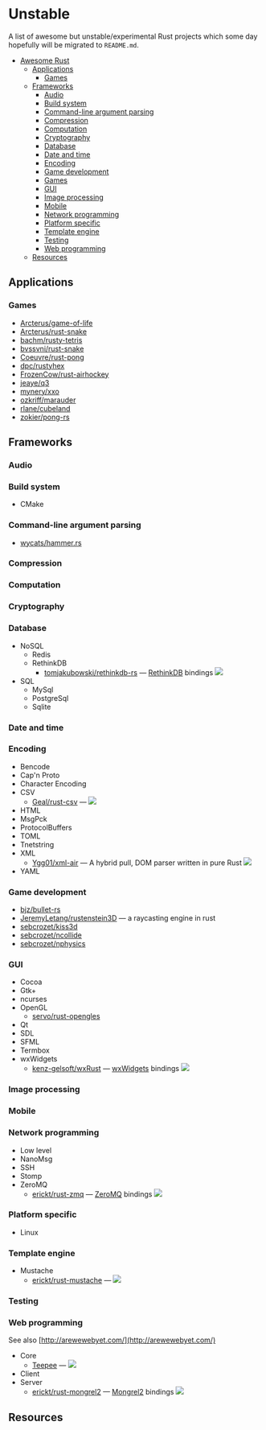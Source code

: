 # Unstable

A list of awesome but unstable/experimental Rust projects which some day hopefully will be migrated to `README.md`.

- [Awesome Rust](#awesome-rust)
  - [Applications](#applications)
    - [Games](#games)
  - [Frameworks](#frameworks)
    - [Audio](#audio)
    - [Build system](#build-system)
    - [Command-line argument parsing](#command-line-argument-parsing)
    - [Compression](#compression)
    - [Computation](#computation)
    - [Cryptography](#cryptography)
    - [Database](#database)
    - [Date and time](#date-and-time)
    - [Encoding](#encoding)
    - [Game development](#game-development)
    - [Games](#games)
    - [GUI](#gui)
    - [Image processing](#image-processing)
    - [Mobile](#mobile)
    - [Network programming](#network-programming)
    - [Platform specific](#platform-specific)
    - [Template engine](#template-engine)
    - [Testing](#testing)
    - [Web programming](#web-programming)
  - [Resources](#resources)

## Applications


### Games

* [Arcterus/game-of-life](https://github.com/Arcterus/game-of-life)
* [Arcterus/rust-snake](https://github.com/Arcterus/rust-snake)
* [bachm/rusty-tetris](https://github.com/bachm/rusty-tetris)
* [bvssvni/rust-snake](https://github.com/bvssvni/rust-snake)
* [Coeuvre/rust-pong](https://github.com/Coeuvre/rust-pong)
* [dpc/rustyhex](https://github.com/dpc/rustyhex)
* [FrozenCow/rust-airhockey](https://github.com/FrozenCow/rust-airhockey)
* [jeaye/q3](https://github.com/jeaye/q3)
* [mynery/xxo](https://github.com/mynery/xxo)
* [ozkriff/marauder](https://github.com/ozkriff/marauder)
* [rlane/cubeland](https://github.com/rlane/cubeland)
* [zokier/pong-rs](https://github.com/zokier/pong-rs)

## Frameworks


### Audio


### Build system

* CMake

### Command-line argument parsing

* [wycats/hammer.rs](https://github.com/wycats/hammer.rs)

### Compression


### Computation


### Cryptography


### Database

* NoSQL
  * Redis
  * RethinkDB
    * [tomjakubowski/rethinkdb-rs](https://github.com/tomjakubowski/rethinkdb-rs) — [RethinkDB](http://www.rethinkdb.com) bindings [<img src="https://travis-ci.org/tomjakubowski/rethinkdb-rs.svg?branch=master">](https://travis-ci.org/tomjakubowski/rethinkdb-rs)
* SQL
  * MySql
  * PostgreSql
  * Sqlite

### Date and time


### Encoding

  * Bencode
* Cap'n Proto
* Character Encoding
* CSV
  * [Geal/rust-csv](https://github.com/Geal/rust-csv) — [<img src="https://travis-ci.org/Geal/rust-csv.svg?branch=master">](https://travis-ci.org/Geal/rust-csv)
* HTML
* MsgPck
* ProtocolBuffers
* TOML
* Tnetstring
* XML
  * [Ygg01/xml-air](https://github.com/Ygg01/xml-air) — A hybrid pull, DOM parser written in pure Rust [<img src="https://travis-ci.org/Ygg01/xml-air.svg?branch=master">](https://travis-ci.org/Ygg01/xml-air)
* YAML

### Game development

* [bjz/bullet-rs](https://github.com/bjz/bullet-rs)
* [JeremyLetang/rustenstein3D](https://github.com/JeremyLetang/rustenstein3D/) — a raycasting engine in rust
* [sebcrozet/kiss3d](https://github.com/sebcrozet/kiss3d)
* [sebcrozet/ncollide](https://github.com/sebcrozet/ncollide)
* [sebcrozet/nphysics](https://github.com/sebcrozet/nphysics)

### GUI

* Cocoa
* Gtk+
* ncurses
* OpenGL
  * [servo/rust-opengles](https://github.com/servo/rust-opengles)
* Qt
* SDL
* SFML
* Termbox
* wxWidgets
  * [kenz-gelsoft/wxRust](https://github.com/kenz-gelsoft/wxRust) — [wxWidgets](http://www.wxwidgets.org/) bindings [<img src="https://travis-ci.org/kenz-gelsoft/wxRust.svg?branch=master">](https://travis-ci.org/kenz-gelsoft/wxRust)

### Image processing


### Mobile


### Network programming

* Low level
* NanoMsg
* SSH
* Stomp
* ZeroMQ
  * [erickt/rust-zmq](https://github.com/erickt/rust-zmq) — [ZeroMQ](http://zeromq.org) bindings [<img src="https://travis-ci.org/erickt/rust-zmq.svg?branch=master">](https://travis-ci.org/erickt/rust-zmq)

### Platform specific

* Linux

### Template engine

* Mustache
  * [erickt/rust-mustache](https://github.com/erickt/rust-mustache) — [<img src="https://travis-ci.org/erickt/rust-mustache.svg?branch=master">](https://travis-ci.org/erickt/rust-mustache)

### Testing


### Web programming

See also [http://arewewebyet.com/](http://arewewebyet.com/)

* Core
  * [Teepee](http://teepee.rs/) — [<img src="https://travis-ci.org/teepee/teepee.svg?branch=master">](https://travis-ci.org/teepee/teepee)
* Client
* Server
  * [erickt/rust-mongrel2](https://github.com/erickt/rust-mongrel2) — [Mongrel2](http://mongrel2.org) bindings [<img src="https://travis-ci.org/erickt/rust-mongrel2.svg?branch=master">](https://travis-ci.org/erickt/rust-mongrel2)

## Resources

